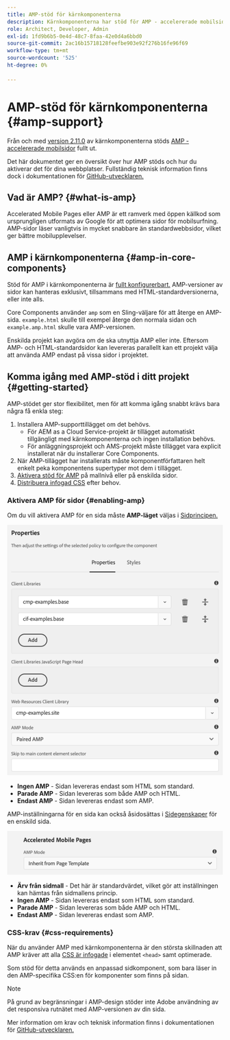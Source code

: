 ```yaml
---
title: AMP-stöd för kärnkomponenterna
description: Kärnkomponenterna har stöd för AMP - accelererade mobilsidor
role: Architect, Developer, Admin
exl-id: 1fd9b6b5-0e4d-48c7-8faa-42e0d4a6bbd0
source-git-commit: 2ac16b15718128feefbe903e92f276b16fe96f69
workflow-type: tm+mt
source-wordcount: '525'
ht-degree: 0%

---
```


# AMP-stöd för kärnkomponenterna {#amp-support}

Från och med [version 2.11.0](/help/versions.md) av kärnkomponenterna stöds [AMP - accelererade mobilsidor](https://developers.google.com/amp) fullt ut.

Det här dokumentet ger en översikt över hur AMP stöds och hur du aktiverar det för dina webbplatser. Fullständig teknisk information finns dock i dokumentationen för [GitHub-utvecklaren.](https://github.com/adobe/aem-core-wcm-components/tree/master/extensions/amp)

## Vad är AMP? {#what-is-amp}

Accelerated Mobile Pages eller AMP är ett ramverk med öppen källkod som ursprungligen utformats av Google för att optimera sidor för mobilsurfning. AMP-sidor läser vanligtvis in mycket snabbare än standardwebbsidor, vilket ger bättre mobilupplevelser.

## AMP i kärnkomponenterna {#amp-in-core-components}

Stöd för AMP i kärnkomponenterna är [fullt konfigurerbart.](#enabling-amp) AMP-versioner av sidor kan hanteras exklusivt, tillsammans med HTML-standardversionerna, eller inte alls.

Core Components använder `amp` som en Sling-väljare för att återge en AMP-sida. `example.html` skulle till exempel återge den normala sidan och `example.amp.html` skulle vara AMP-versionen.

Enskilda projekt kan avgöra om de ska utnyttja AMP eller inte. Eftersom AMP- och HTML-standardsidor kan levereras parallellt kan ett projekt välja att använda AMP endast på vissa sidor i projektet.

## Komma igång med AMP-stöd i ditt projekt {#getting-started}

AMP-stödet ger stor flexibilitet, men för att komma igång snabbt krävs bara några få enkla steg:

1. Installera AMP-supporttillägget om det behövs.
   * För AEM as a Cloud Service-projekt är tillägget automatiskt tillgängligt med kärnkomponenterna och ingen installation behövs.
   * För anläggningsprojekt och AMS-projekt måste tillägget vara explicit installerat när du installerar Core Components.
1. När AMP-tillägget har installerats måste komponentförfattaren helt enkelt peka komponentens supertyper mot dem i tillägget.
1. [Aktivera stöd för AMP](#enabling-amp) på mallnivå eller på enskilda sidor.
1. [Distribuera infogad CSS](#css-requirements) efter behov.

### Aktivera AMP för sidor {#enabling-amp}

Om du vill aktivera AMP för en sida måste **AMP-läget** väljas i [Sidprincipen.](https://experienceleague.adobe.com/docs/experience-manager-cloud-service/sites/authoring/features/templates.html?lang=sv-SE#editing-a-template-page-policy-template-author-developer)

![Alternativ för AMP-sidprincip](/help/assets/amp-policy.png)

* **Ingen AMP** - Sidan levereras endast som HTML som standard.
* **Parade AMP** - Sidan levereras som både AMP och HTML.
* **Endast AMP** - Sidan levereras endast som AMP.

AMP-inställningarna för en sida kan också åsidosättas i [Sidegenskaper](https://experienceleague.adobe.com/docs/experience-manager-cloud-service/sites/authoring/fundamentals/page-properties.html?lang=sv-SE) för en enskild sida.

![Sidegenskaper för AMP](/help/assets/amp-page-properties.png)

* **Ärv från sidmall** - Det här är standardvärdet, vilket gör att inställningen kan hämtas från sidmallens princip.
* **Ingen AMP** - Sidan levereras endast som HTML som standard.
* **Parade AMP** - Sidan levereras som både AMP och HTML.
* **Endast AMP** - Sidan levereras endast som AMP.

### CSS-krav {#css-requirements}

När du använder AMP med kärnkomponenterna är den största skillnaden att AMP kräver att alla [CSS är infogade](including-clientlibs.md#inlining) i elementet `<head>` samt optimerade.

Som stöd för detta används en anpassad sidkomponent, som bara läser in den AMP-specifika CSS:en för komponenter som finns på sidan.

>[!NOTE]
>
>På grund av begränsningar i AMP-design stöder inte Adobe användning av det responsiva rutnätet med AMP-versionen av din sida.

Mer information om krav och teknisk information finns i dokumentationen för [GitHub-utvecklaren.](https://github.com/adobe/aem-core-wcm-components/tree/master/extensions/amp)
